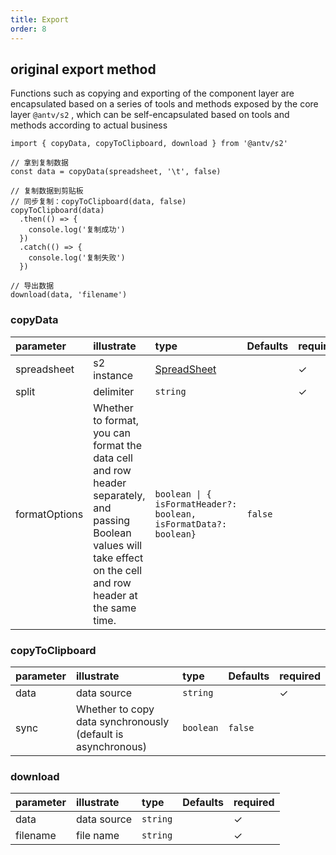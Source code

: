 ```yaml
---
title: Export
order: 8
---
```


## original export method

Functions such as copying and exporting of the component layer are encapsulated based on a series of tools and methods exposed by the core layer `@antv/s2` , which can be self-encapsulated based on tools and methods according to actual business

```tsx
import { copyData, copyToClipboard, download } from '@antv/s2'

// 拿到复制数据
const data = copyData(spreadsheet, '\t', false)

// 复制数据到剪贴板
// 同步复制：copyToClipboard(data, false)
copyToClipboard(data)
  .then(() => {
    console.log('复制成功')
  })
  .catch(() => {
    console.log('复制失败')
  })

// 导出数据
download(data, 'filename')
```

### copyData

| parameter     | illustrate                                                                                                                                                          | type                                                             | Defaults | required |
| :------------ | :------------------------------------------------------------------------------------------------------------------------------------------------------------------ | :--------------------------------------------------------------- | :------- | :------- |
| spreadsheet   | s2 instance                                                                                                                                                         | [SpreadSheet](/docs/api/basic-class/spreadsheet)              |          | ✓        |
| split         | delimiter                                                                                                                                                           | `string`                                                         |          | ✓        |
| formatOptions | Whether to format, you can format the data cell and row header separately, and passing Boolean values will take effect on the cell and row header at the same time. | `boolean \| { isFormatHeader?: boolean, isFormatData?: boolean}` | `false`  |          |

### copyToClipboard

| parameter | illustrate                                                   | type      | Defaults | required |
| :-------- | :----------------------------------------------------------- | :-------- | :------- | :------- |
| data      | data source                                                  | `string`  |          | ✓        |
| sync      | Whether to copy data synchronously (default is asynchronous) | `boolean` | `false`  |          |

### download

| parameter | illustrate  | type     | Defaults | required |
| :-------- | :---------- | :------- | :------- | :------- |
| data      | data source | `string` |          | ✓        |
| filename  | file name   | `string` |          | ✓        |
